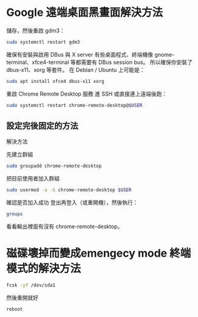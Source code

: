 # Google 遠端桌面黑畫面解決方法

儲存，然後重啟 gdm3：
```bash
sudo systemctl restart gdm3
```

確保有安裝與啟用 DBus 與 X server
有些桌面程式、終端機像 gnome-terminal、xfce4-terminal 等都需要有 DBus session bus。
所以確保你安裝了 dbus-x11、xorg 等套件。
在 Debian / Ubuntu 上可能是：

```bash
sudo apt install xfce4 dbus-x11 xorg
```


重啟 Chrome Remote Desktop 服務
進 SSH 或直接連上遠端後跑：
```bash
sudo systemctl restart chrome-remote-desktop@$USER
```



## 設定完後固定的方法

解決方法

先建立群組

```bash
sudo groupadd chrome-remote-desktop
```

把目前使用者加入群組
```bash
sudo usermod -a -G chrome-remote-desktop $USER
```

確認是否加入成功
登出再登入（或重開機），然後執行：
```bash
groups
```

看看輸出裡面有沒有 chrome-remote-desktop。



# 磁碟壞掉而變成emengecy mode 終端模式的解決方法

 
```bash
fcsk -yf /dev/sda1
```
然後重開就好

```bash
reboot
```
